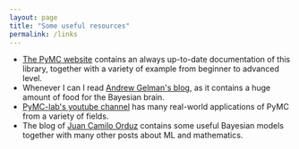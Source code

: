 ```yaml
---
layout: page
title: "Some useful resources"
permalink: /links
---
```


- [The PyMC website](https://www.pymc.io/welcome.html) contains an always up-to-date documentation of this library, together with a variety of example from beginner to advanced level.
- Whenever I can I read [Andrew Gelman's blog](http://www.stat.columbia.edu/~gelman/), as it contains a huge amount of food for the Bayesian brain.
- [PyMC-lab's youtube channel](https://www.youtube.com/@PyMCLabs) has many real-world applications of PyMC from a variety of fields.
- The blog of [Juan Camilo Orduz](https://juanitorduz.github.io/) contains some useful Bayesian models together with many other posts about ML and mathematics.
